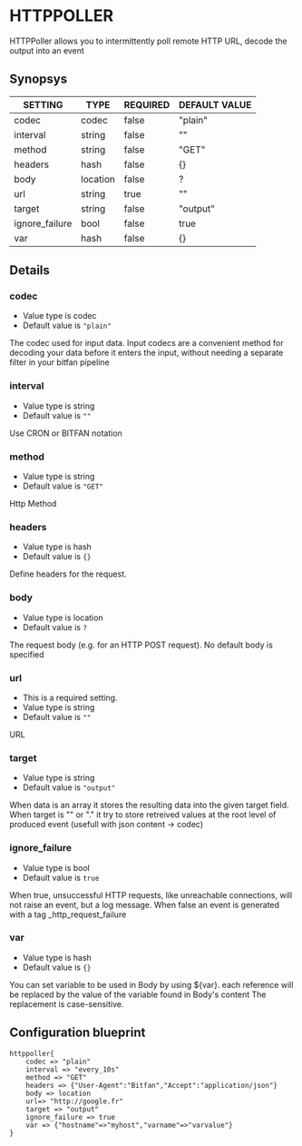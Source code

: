 # HTTPPOLLER
HTTPPoller allows you to intermittently poll remote HTTP URL, decode the output into an event

## Synopsys


|    SETTING     |   TYPE   | REQUIRED | DEFAULT VALUE |
|----------------|----------|----------|---------------|
| codec          | codec    | false    | "plain"       |
| interval       | string   | false    | ""            |
| method         | string   | false    | "GET"         |
| headers        | hash     | false    | {}            |
| body           | location | false    | ?             |
| url            | string   | true     | ""            |
| target         | string   | false    | "output"      |
| ignore_failure | bool     | false    | true          |
| var            | hash     | false    | {}            |


## Details

### codec
* Value type is codec
* Default value is `"plain"`

The codec used for input data. Input codecs are a convenient method for decoding
your data before it enters the input, without needing a separate filter in your bitfan pipeline

### interval
* Value type is string
* Default value is `""`

Use CRON or BITFAN notation

### method
* Value type is string
* Default value is `"GET"`

Http Method

### headers
* Value type is hash
* Default value is `{}`

Define headers for the request.

### body
* Value type is location
* Default value is `?`

The request body (e.g. for an HTTP POST request). No default body is specified

### url
* This is a required setting.
* Value type is string
* Default value is `""`

URL

### target
* Value type is string
* Default value is `"output"`

When data is an array it stores the resulting data into the given target field.
When target is "" or "." it try to store retreived values at the root level of produced event
(usefull with json content -> codec)

### ignore_failure
* Value type is bool
* Default value is `true`

When true, unsuccessful HTTP requests, like unreachable connections, will
not raise an event, but a log message.
When false an event is generated with a tag _http_request_failure

### var
* Value type is hash
* Default value is `{}`

You can set variable to be used in Body by using ${var}.
each reference will be replaced by the value of the variable found in Body's content
The replacement is case-sensitive.



## Configuration blueprint

```
httppoller{
	codec => "plain"
	interval => "every_10s"
	method => "GET"
	headers => {"User-Agent":"Bitfan","Accept":"application/json"}
	body => location
	url=> "http://google.fr"
	target => "output"
	ignore_failure => true
	var => {"hostname"=>"myhost","varname"=>"varvalue"}
}
```
